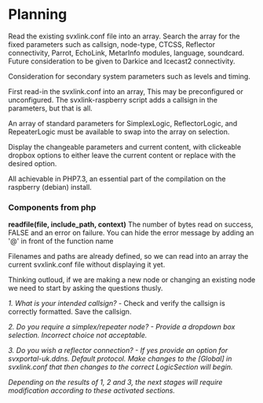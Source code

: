 <p><h1> Planning</h1></p>
<p>Read the existing svxlink.conf file into an array. Search the array for the fixed parameters such as callsign, node-type, CTCSS, Reflector connectivity,
Parrot, EchoLink, MetarInfo modules, language, soundcard. Future consideration to be given to Darkice and Icecast2 connectivity.</p>
<p>Consideration for secondary system parameters such as levels and timing.</p>
<p>First read-in the svxlink.conf into an array, This may be preconfigured or unconfigured. The svxlink-raspberry script adds a callsign in the parameters, but that is all.</p> 
<p>An array of standard parameters for SimplexLogic, ReflectorLogic, and RepeaterLogic must be available to swap into the array on selection.</p>
<p>Display the changeable parameters and current content, with clickeable dropbox options to either leave the current content or replace with the desired option.</p>

<p>All achievable in PHP7.3, an essential part of the compilation on the raspberry (debian) install. <p>
<h3>Components from php</h3>
<p><b>readfile(file, include_path, context)</b>  The number of bytes read on success, FALSE and an error on failure. You can hide the error message by adding an '@' in front of the function name</p>
<p> Filenames and paths are already defined, so we can read into an array the current svxlink.conf file without displaying it yet.</p>
<p>Thinking outloud, if we are making a new node or changing an existing node we need to start by asking the questions thusly.</p>
<p><i>1. What is your intended callsign?</i> - Check and verify the callsign is correctly formatted. Save the callsign.</p>
<p><i>2. Do you require a simplex/repeater node?<i> - Provide a dropdown box selection. Incorrect choice not acceptable.</p>
<p><i>3. Do you wish a reflector connection?</i> - If yes provide an option for svxportal-uk.ddns. Default protocol. Make changes to the [Global] in svxlink.conf that then changes to the correct LogicSection will begin.</p>
<p>Depending on the results of 1, 2 and 3, the next stages will require modification according to these activated sections.</p>  
